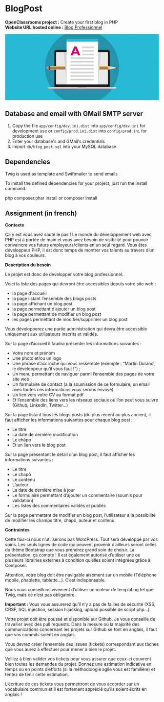 # BlogPost
__OpenClassrooms project :__ Create your first blog in PHP  
__Website URL hosted online :__ [Blog Professionnel](https://blogprofessionnel.000webhostapp.com)  

![Blog Post](https://github.com/percevalseb1309/BlogPost/blob/master/public/img/blog_post.jpg)

## Database and email with GMail SMTP server

1. Copy the file `app/config/dev.ini.dist` into `app/config/dev.ini` for development use
or `config/prod.ini.dist` into `config/prod.ini` for production use
2. Enter your database's and GMail's credentials
3. import `db/blog_post.sql` into your MySQL database

## Dependencies

Twig is used as template and Swiftmailer to send emails

To install the defined dependencies for your project, just run the install command.

php composer.phar install or composer install

## Assignment (in french)

__Contexte__

Ça y est vous avez sauté le pas ! Le monde du développement web avec PHP est à portée de main et vous avez besoin de visibilité pour pouvoir convaincre vos futurs employeurs/clients en un seul regard. Vous êtes développeur PHP, il est donc temps de montrer vos talents au travers d’un blog à vos couleurs.

__Description du besoin__

Le projet est donc de développer votre blog professionnel. 

Voici la liste des pages qui devront être accessibles depuis votre site web :  
*	la page d'accueil
*	la page listant l’ensemble des blogs posts
*	la page affichant un blog post
*	la page permettant d’ajouter un blog post
*	la page permettant de modifier un blog post
*	les pages permettant de modifier/supprimer un blog post

Vous développerez une partie administration qui devra être accessible uniquement aux utilisateurs inscrits et validés.

Sur la page d’accueil il faudra présenter les informations suivantes :
*	Votre nom et prénom
*	Une photo et/ou un logo
*	Une phrase d’accroche qui vous ressemble (exemple : “Martin Durand, le développeur qu’il vous faut !”) ;
*	Un menu permettant de naviguer parmi l’ensemble des pages de votre site web ;
*	Un formulaire de contact (à la soumission de ce formulaire, un email avec toutes ces informations vous serons envoyé) 
*	Un lien vers votre CV au format pdf 
*	Et l’ensemble des liens vers les réseaux sociaux où l’on peut vous suivre (Github, LinkedIn, Twitter…)

Sur la page listant tous les blogs posts (du plus récent au plus ancien), il faut afficher les informations suivantes pour chaque blog post :
*	Le titre
*	La date de dernière modification
*	Le châpo
*	Et un lien vers le blog post

Sur la page présentant le détail d’un blog post, il faut afficher les informations suivantes :
*	Le titre
*	Le chapô
*	Le contenu
*	L’auteur
*	La date de dernière mise à jour
*	Le formulaire permettant d’ajouter un commentaire (soumis pour validation)
*	Les listes des commentaires validés et publiés

Sur la page permettant de modifier un blog post, l’utilisateur a la possibilité de modifier les champs titre, chapô, auteur et contenu.

__Contraintes__

Cette fois-ci nous n’utiliserons pas WordPress. Tout sera développé par vos soins. Les seuls lignes de code qui peuvent provenir d’ailleurs seront celles du thème Bootstrap que vous prendrez grand soin de choisir. La présentation, ça compte ! Il est également autorisé d’utiliser une ou plusieurs librairies externes à condition qu’elles soient intégrées grâce à Composer.

Attention, votre blog doit être navigable aisément sur un mobile (Téléphone mobile, phablette, tablette…). C’est indispensable.

Nous vous conseillons vivement d’utiliser un moteur de templating tel que Twig, mais ce n’est pas obligatoire.

__Important :__ Vous vous assurerez qu’il n’y a pas de failles de sécurité (XSS, CRSF, SQL injection, session hijacking, upload possible de script php…).

Votre projet doit être poussé et disponible sur Github. Je vous conseille de travailler avec des pull requests. Dans la mesure où la majorité des communications concernant les projets sur Github se font en anglais, il faut que vos commits soient en anglais.

Vous devrez créer l’ensemble des issues (tickets) correspondant aux tâches que vous aurez à effectuer pour mener à bien le projet.

Veillez à bien valider vos tickets pour vous assurer que ceux-ci couvrent bien toutes les demandes du projet. Donnez une estimation indicative en temps ou en points d’efforts (si la méthodologie agile vous est familière) et tentez de tenir cette estimation.

L’écriture de ces tickets vous permettront de vous accorder sur un vocabulaire commun et Il est fortement apprécié qu’ils soient écrits en anglais !
